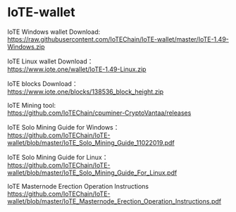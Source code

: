 # IoTE-wallet

IoTE Windows wallet Download:<br />
<https://raw.githubusercontent.com/IoTEChain/IoTE-wallet/master/IoTE-1.49-Windows.zip>

IoTE Linux wallet Download：<br />
<https://www.iote.one/wallet/IoTE-1.49-Linux.zip>

IoTE blocks Download：<br />
<https://www.iote.one/blocks/138536_block_height.zip>

IoTE Mining tool:<br />
<https://github.com/IoTEChain/cpuminer-CryptoVantaa/releases>

IoTE Solo Mining Guide for Windows：<br />
<https://github.com/IoTEChain/IoTE-wallet/blob/master/IoTE_Solo_Mining_Guide_11022019.pdf>

IoTE Solo Mining Guide for Linux：<br />
<https://github.com/IoTEChain/IoTE-wallet/blob/master/IoTE_Solo_Mining_Guide_For_Linux.pdf>

IoTE Masternode Erection Operation Instructions<br />
<https://github.com/IoTEChain/IoTE-wallet/blob/master/IoTE_Masternode_Erection_Operation_Instructions.pdf>

